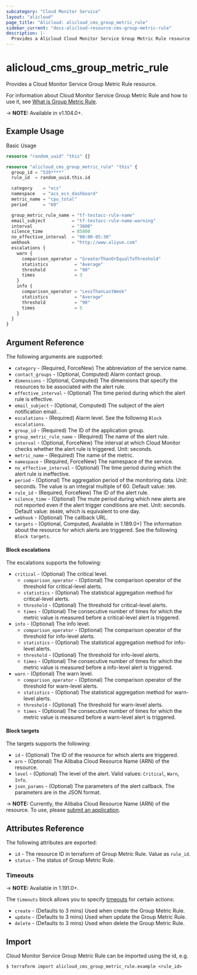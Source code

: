 ```yaml
---
subcategory: "Cloud Monitor Service"
layout: "alicloud"
page_title: "Alicloud: alicloud_cms_group_metric_rule"
sidebar_current: "docs-alicloud-resource-cms-group-metric-rule"
description: |-
  Provides a Alicloud Cloud Monitor Service Group Metric Rule resource.
---
```


# alicloud\_cms\_group\_metric\_rule

Provides a Cloud Monitor Service Group Metric Rule resource.

For information about Cloud Monitor Service Group Metric Rule and how to use it, see [What is Group Metric Rule](https://www.alibabacloud.com/help/en/doc-detail/114943.htm).

-> **NOTE:** Available in v1.104.0+.

## Example Usage

Basic Usage

```terraform
resource "random_uuid" "this" {}

resource "alicloud_cms_group_metric_rule" "this" {
  group_id = "539****"
  rule_id  = random_uuid.this.id

  category    = "ecs"
  namespace   = "acs_ecs_dashboard"
  metric_name = "cpu_total"
  period      = "60"

  group_metric_rule_name = "tf-testacc-rule-name"
  email_subject          = "tf-testacc-rule-name-warning"
  interval               = "3600"
  silence_time           = 85800
  no_effective_interval  = "00:00-05:30"
  webhook                = "http://www.aliyun.com"
  escalations {
    warn {
      comparison_operator = "GreaterThanOrEqualToThreshold"
      statistics          = "Average"
      threshold           = "90"
      times               = 3
    }
    info {
      comparison_operator = "LessThanLastWeek"
      statistics          = "Average"
      threshold           = "90"
      times               = 5
    }
  }
}
```

## Argument Reference

The following arguments are supported:

* `category` - (Required, ForceNew) The abbreviation of the service name. 
* `contact_groups` - (Optional, Computed) Alarm contact group.
* `dimensions` - (Optional, Computed) The dimensions that specify the resources to be associated with the alert rule.
* `effective_interval` - (Optional) The time period during which the alert rule is effective.
* `email_subject` - (Optional, Computed) The subject of the alert notification email.                                         .
* `escalations` - (Required) Alarm level. See the following `Block escalations`.
* `group_id` - (Required) The ID of the application group.
* `group_metric_rule_name` - (Required) The name of the alert rule.                                      
* `interval` - (Optional, ForceNew) The interval at which Cloud Monitor checks whether the alert rule is triggered. Unit: seconds.                                    
* `metric_name` - (Required) The name of the metric.
* `namespace` - (Required, ForceNew) The namespace of the service.
* `no_effective_interval` - (Optional) The time period during which the alert rule is ineffective.                                       
* `period` - (Optional) The aggregation period of the monitoring data. Unit: seconds. The value is an integral multiple of 60. Default value: `300`.                       
* `rule_id` - (Required, ForceNew) The ID of the alert rule.
* `silence_time` - (Optional) The mute period during which new alerts are not reported even if the alert trigger conditions are met. Unit: seconds. Default value: `86400`, which is equivalent to one day.
* `webhook` - (Optional) The callback URL.  
* `targets` - (Optional, Computed, Available in 1.189.0+) The information about the resource for which alerts are triggered. See the following `Block targets`.

#### Block escalations

The escalations supports the following: 

* `critical` - (Optional) The critical level.
    * `comparison_operator` - (Optional) The comparison operator of the threshold for critical-level alerts.                                         
    * `statistics` - (Optional) The statistical aggregation method for critical-level alerts.                                
    * `threshold` - (Optional) The threshold for critical-level alerts.
    * `times` - (Optional) The consecutive number of times for which the metric value is measured before a critical-level alert is triggered.                           
* `info` - (Optional) The info level.
    * `comparison_operator` - (Optional) The comparison operator of the threshold for info-level alerts.                                         
    * `statistics` - (Optional) The statistical aggregation method for info-level alerts.                                
    * `threshold` - (Optional) The threshold for info-level alerts.
    * `times` - (Optional) The consecutive number of times for which the metric value is measured before a info-level alert is triggered.
* `warn` - (Optional) The warn level.
    * `comparison_operator` - (Optional) The comparison operator of the threshold for warn-level alerts.                                         
    * `statistics` - (Optional) The statistical aggregation method for warn-level alerts.                                
    * `threshold` - (Optional) The threshold for warn-level alerts.
    * `times` - (Optional) The consecutive number of times for which the metric value is measured before a warn-level alert is triggered.    

#### Block targets

The targets supports the following:

* `id` - (Optional) The ID of the resource for which alerts are triggered.
* `arn` - (Optional) The Alibaba Cloud Resource Name (ARN) of the resource.
* `level` - (Optional) The level of the alert. Valid values: `Critical`, `Warn`, `Info`.
* `json_params` - (Optional) The parameters of the alert callback. The parameters are in the JSON format.

-> **NOTE:** Currently, the Alibaba Cloud Resource Name (ARN) of the resource. To use, please [submit an application](https://www.alibabacloud.com/help/en/cloudmonitor/latest/describemetricruletargets).

## Attributes Reference

The following attributes are exported:

* `id` - The resource ID in terraform of Group Metric Rule. Value as `rule_id`.
* `status` - The status of Group Metric Rule.

### Timeouts

-> **NOTE:** Available in 1.191.0+.

The `timeouts` block allows you to specify [timeouts](https://www.terraform.io/docs/configuration-0-11/resources.html#timeouts) for certain actions:

* `create` - (Defaults to 3 mins) Used when create the Group Metric Rule.
* `update` - (Defaults to 3 mins) Used when update the Group Metric Rule.
* `delete` - (Defaults to 3 mins) Used when delete the Group Metric Rule.

## Import

Cloud Monitor Service Group Metric Rule can be imported using the id, e.g.

```shell
$ terraform import alicloud_cms_group_metric_rule.example <rule_id>
```
